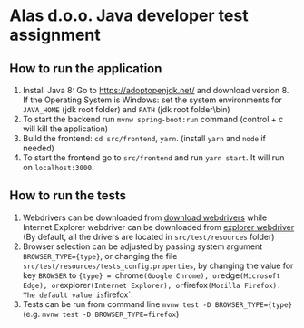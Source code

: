 # Alas d.o.o. Java developer test assignment

## How to run the application

1. Install Java 8: Go to https://adoptopenjdk.net/ and download version 8. If the Operating System is Windows: set the system environments for `JAVA_HOME` (jdk root folder) and `PATH` (jdk root folder\bin)
2. To start the backend run `mvnw spring-boot:run` command (control + c will kill the application)
3. Build the frontend: `cd src/frontend`, `yarn`. (install `yarn` and `node` if needed)
4. To start the frontend go to `src/frontend` and run `yarn start`. It will run on `localhost:3000`.

## How to run the tests
1. Webdrivers can be downloaded from [download webdrivers](https://www.selenium.dev/ecosystem/)
while Internet Explorer webdriver can be downloaded from [explorer webdriver](https://www.selenium.dev/downloads/)
(By default, all the drivers are located in `src/test/resources` folder)
2. Browser selection can be adjusted by passing system argument `BROWSER_TYPE={type}`, or changing the file `src/test/resources/tests_config.properties`, by changing the value for key `BROWSER` to `{type} = `chrome` (Google Chrome), or `edge` (Microsoft Edge), or `explorer` (Internet Explorer), or `firefox` (Mozilla Firefox). The default value is `firefox`. 
3. Tests can be run from command line `mvnw test -D BROWSER_TYPE={type}` (e.g. `mvnw test -D BROWSER_TYPE=firefox`)